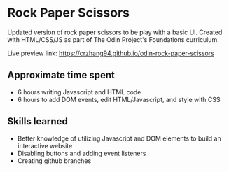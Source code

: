 # Rock Paper Scissors

Updated version of rock paper scissors to be play with a basic UI. Created with HTML/CSS/JS as part of The Odin Project's Foundations curriculum. 

Live preview link: https://crzhang94.github.io/odin-rock-paper-scissors

## Approximate time spent
* 6 hours writing Javascript and HTML code
* 6 hours to add DOM events, edit HTML/Javascript, and style with CSS

## Skills learned
* Better knowledge of utilizing Javascript and DOM elements to build an interactive website
* Disabling buttons and adding event listeners
* Creating github branches
